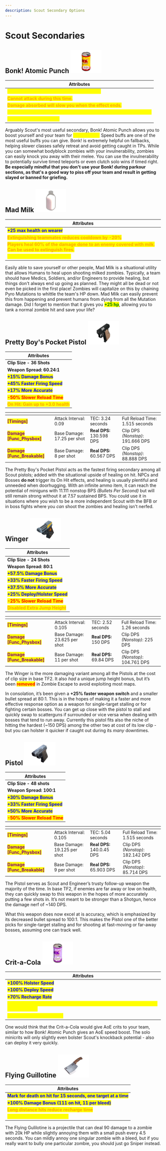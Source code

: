 ```yaml
---
description: Scout Secondary Options
---
```


# Scout Secondaries

## Bonk! Atomic Punch   ![](<../../../.gitbook/assets/100px-Item_icon_Bonk!_Atomic_Punch (1).png>)

| Attributes                                                                                               |
| -------------------------------------------------------------------------------------------------------- |
| <mark style="color:yellow;">**Drink to become invulnerable for 8 seconds.**</mark>                       |
| <mark style="color:orange;">**Cannot attack during this time.**</mark>                                   |
| <mark style="color:orange;">**Damage absorbed will slow you when the effect ends.**</mark>               |
| <mark style="color:yellow;">**Grants speed boost (\~126%) to all nearby teammates for 8 seconds**</mark> |
|  <mark style="color:yellow;">**Cooldown is 30 seconds**</mark>                                           |

Arguably Scout's most useful secondary, Bonk! Atomic Punch allows you to boost yourself and your team for <mark style="color:yellow;">**\[8 seconds.]**</mark> Speed buffs are one of the most useful buffs you can give. Bonk! is extremely helpful on fallbacks, helping slower classes safely retreat and avoid getting caught in TPs. While you can somewhat bodyblock zombies with your invulnerability, zombies can easily knock you away with their melee. You can use the invulnerability to potentially survive timed teleports or even clutch solo wins if timed right. **Be especially mindful that you don't use your Bonk! during parkour sections, as that's a good way to piss off your team and result in getting slayed or banned for griefing.**

## Mad Milk    ![](../../../.gitbook/assets/100px-Item_icon_Mad_Milk.png)

| Attributes                                                                                                                                 |
| ------------------------------------------------------------------------------------------------------------------------------------------ |
| <mark style="color:blue;">**+25 max health on wearer**</mark>                                                                              |
| <mark style="color:orange;">**Extinguishing teammates reduces cooldown by -20%**</mark>                                                    |
| <mark style="color:orange;">**Players heal 60% of the damage done to an enemy covered with milk. Can be used to extinguish fires.**</mark> |
| <mark style="color:yellow;">**Base Cooldown is 20 seconds**</mark>                                                                         |

Easily able to save yourself or other people, Mad Milk is a situational utility that allows Humans to heal upon shooting milked zombies. Typically, a team should have Medics, Soldiers, and/or Engineers to provide healing, but things don't always end up going as planned. They might all be dead or not even be picked in the first place! Zombies will capitalize on this by chaining Pyro Mutations to whittle the team's HP down. Mad Milk can easily prevent this from happening and prevent humans from dying from all the Mutation damage. Did I forget to mention that it gives you <mark style="color:green;">**+25 hp**</mark>, allowing you to tank a normal zombie hit and save your life?

## Pretty Boy's Pocket Pistol    ![](<../../../.gitbook/assets/100px-Item_icon_Pretty_Boy's_Pocket_Pistol (1).png>)

| Attributes                                                            |
| --------------------------------------------------------------------- |
| **Clip Size - 36 Shots**                                              |
| **Weapon Spread: 60.24:1**                                            |
| <mark style="color:blue;">**+15% Damage Bonus**</mark>                |
| <mark style="color:blue;">**+45% Faster Firing Speed**</mark>         |
| <mark style="color:blue;">**+17% More Accurate**</mark>               |
| <mark style="color:red;">**-50% Slower Reload Time**</mark>           |
| <mark style="color:orange;">**On Hit: Gain up to +3.0 health**</mark> |

<table data-view="cards"><thead><tr><th></th><th></th><th></th><th></th></tr></thead><tbody><tr><td><mark style="color:purple;"><strong>[Timings]</strong></mark></td><td>Attack Interval: 0.09</td><td>TEC: 3.24 seconds</td><td>Full Reload Time: 1.515 seconds</td></tr><tr><td><mark style="color:purple;"><strong>Damage [Func_Physbox]</strong></mark></td><td>Base Damage: 17.25 per shot</td><td><strong>Real DPS:</strong> 130.598 DPS</td><td>Clip DPS <em>(Nonstop)</em>: 191.666 DPS</td></tr><tr><td><mark style="color:purple;"><strong>Damage [Func_Breakable]</strong></mark></td><td>Base Damage: 8 per shot</td><td><strong>Real DPS:</strong> 60.567 DPS</td><td>Clip DPS <em>(Nonstop)</em>: 88.888 DPS</td></tr></tbody></table>

The Pretty Boy's Pocket Pistol acts as the fastest firing secondary among all Scout pistols; added with the situational upside of healing on hit. NPCs and Bosses **do not** trigger its On Hit effects, and healing is usually plentiful and unneeded when doorhugging. With an infinite ammo item, it can reach the potential of miniguns with 11.111 nonstop BPS _(Bullets Per Second)_ but will still remain strong without it at 7.57 sustained BPS. You could use it in situations where you wish to be a more independent Scout with the BFB or in boss fights where you _can_ shoot the zombies and healing isn't nerfed.

## Winger    ![](<../../../.gitbook/assets/100px-Item_icon_Winger (1).png>)

| Attributes                                                        |
| ----------------------------------------------------------------- |
| **Clip Size - 24 Shots**                                          |
| **Weapon Spread: 80:1**                                           |
| <mark style="color:blue;">**+57.5% Damage Bonus**</mark>          |
| <mark style="color:blue;">**+33% Faster Firing Speed**</mark>     |
| <mark style="color:blue;">**+37.5% More Accurate**</mark>         |
| <mark style="color:blue;">**+25% Deploy/Holster Speed**</mark>    |
| <mark style="color:red;">**-25% Slower Reload Time**</mark>       |
| <mark style="color:orange;">**Disabled Extra Jump Height**</mark> |

<table data-view="cards"><thead><tr><th></th><th></th><th></th><th></th></tr></thead><tbody><tr><td><mark style="color:purple;"><strong>[Timings]</strong></mark></td><td>Attack Interval: 0.105</td><td>TEC: 2.52 seconds</td><td>Full Reload Time: 1.26 seconds</td></tr><tr><td><mark style="color:purple;"><strong>Damage [Func_Physbox]</strong></mark></td><td>Base Damage: 23.625 per shot</td><td><strong>Real DPS:</strong> 150 DPS</td><td>Clip DPS <em>(Nonstop)</em>: 225 DPS</td></tr><tr><td><mark style="color:purple;"><strong>Damage [Func_Breakable]</strong></mark></td><td>Base Damage: 11 per shot</td><td><strong>Real DPS:</strong> 69.84 DPS</td><td>Clip DPS <em>(Nonstop)</em>: 104.761 DPS</td></tr></tbody></table>

The Winger is the more damaging variant among all the Pistols at the cost of clip size in base TF2. It also _had_ a unique jump height bonus, but it’s been <mark style="color:red;">**removed**</mark> in Zombie Escape to avoid exploiting most maps.&#x20;

In consolation, it’s been given a **+25% faster weapon switch** and a smaller bullet spread at 80:1. This is in the hopes of making it a faster and more effective response option as a weapon for single-target stalling or for fighting certain bosses. You can get up close with the pistol to stall and quickly swap to scatterguns if surrounded or vice versa when dealing with bosses that tend to run away. Currently this pistol fits also the niche of hitting the hardest (\~150 DPS) among the other two at cost of its low clip - but you can holster it quicker if caught out during its _many_ downtimes.

## Pistol    ![](<../../../.gitbook/assets/100px-Item_icon_Pistol (1).png>)

| Attributes                                                    |
| ------------------------------------------------------------- |
| **Clip Size - 48 shots**                                      |
| **Weapon Spread: 100:1**                                      |
| <mark style="color:blue;">**+30% Damage Bonus**</mark>        |
| <mark style="color:blue;">**+33% Faster Firing Speed**</mark> |
| <mark style="color:blue;">**+50% More Accurate**</mark>       |
| <mark style="color:red;">**-50% Slower Reload Time**</mark>   |

<table data-view="cards"><thead><tr><th></th><th></th><th></th><th></th></tr></thead><tbody><tr><td><mark style="color:purple;"><strong>[Timings]</strong></mark></td><td>Attack Interval: 0.105</td><td>TEC: 5.04 seconds</td><td>Full Reload Time: 1.515 seconds</td></tr><tr><td><mark style="color:purple;"><strong>Damage [Func_Physbox]</strong></mark></td><td>Base Damage: 19.125 per shot</td><td><strong>Real DPS:</strong> 140.0.45 DPS</td><td>Clip DPS <em>(Nonstop)</em>: 182.142 DPS</td></tr><tr><td><mark style="color:purple;"><strong>Damage [Func_Breakable]</strong></mark></td><td>Base Damage: 9 per shot</td><td><strong>Real DPS:</strong> 65.903 DPS</td><td>Clip DPS <em>(Nonstop)</em>: 85.714 DPS</td></tr></tbody></table>

The Pistol serves as Scout and Engineer’s trusty follow-up weapon the majority of the time. In base TF2, if enemies are far away or low on health, they can quickly swap to this weapon in the hopes of more accurately putting a few shots in. It’s not meant to be stronger than a Shotgun, hence the damage nerf of \~140 DPS.

What this weapon does now excel at is accuracy, which is emphasized by its decreased bullet spread to 100:1. This makes the Pistol one of the better picks for single-target stalling and for shooting at fast-moving or far-away bosses, assuming one can track well.

## Crit-a-Cola    ![](<../../../.gitbook/assets/100px-Item_icon_Crit-a-Cola (1).png>)

| Attributes                                                                                                                   |
| ---------------------------------------------------------------------------------------------------------------------------- |
| <mark style="color:blue;">**+100% Holster Speed**</mark>                                                                     |
| <mark style="color:blue;">**+100% Deploy Speed**</mark>                                                                      |
| <mark style="color:blue;">**+70% Recharge Rate**</mark>                                                                      |
| <mark style="color:yellow;">**While effect is active: each attack mini-crits and sets Mark-For-Death for 8 seconds.**</mark> |
| <mark style="color:yellow;">**Cooldown is 15.4 seconds**</mark>                                                              |

One would think that the Crit-a-Cola would give AoE crits to your team, similar to how Bonk! Atomic Punch gives an AoE speed boost. The solo minicrits will only slightly even bolster Scout's knockback potential - also can deploy it very quickly.

## Flying Guillotine    ![](<../../../.gitbook/assets/100px-Item_icon_Flying_Guillotine (2).png>)

| Attributes                                                                                       |
| ------------------------------------------------------------------------------------------------ |
| <mark style="color:blue;">**Mark for death on hit for 15 seconds, one target at a time**</mark>  |
| <mark style="color:blue;">**+100% Damage Bonus (111 on hit, 11 per bleed)**</mark>               |
| <mark style="color:orange;">**Long distance hits reduce recharge time**</mark>                   |
| <mark style="color:yellow;">**Base Cooldown is 5 Seconds**</mark>                                |

The Flying Gulilotine is a projectile that can deal 90 damage to a zombie with 20k HP while slightly annoying them with a small push every 4.5 seconds. You can mildly annoy one singular zombie with a bleed, but if you really want to bully one particular zombie, you should just go Sniper instead.





















